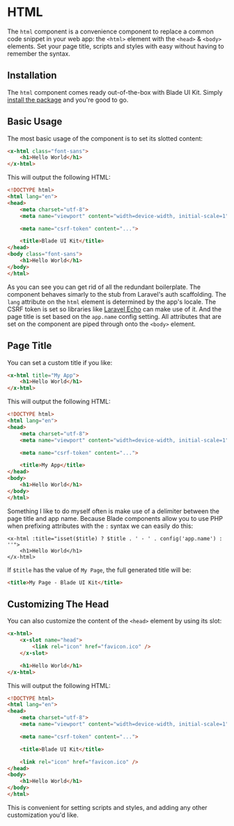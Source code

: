 # HTML

The `html` component is a convenience component to replace a common code snippet in your web app: the `<html>` element with the `<head>` & `<body>` elements. Set your page title, scripts and styles with easy without having to remember the syntax.

## Installation

The `html` component comes ready out-of-the-box with Blade UI Kit. Simply [install the package](/docs/{{version}}/installation) and you're good to go.

## Basic Usage

The most basic usage of the component is to set its slotted content:

```html
<x-html class="font-sans">
    <h1>Hello World</h1>
</x-html>
```

This will output the following HTML:

```html
<!DOCTYPE html>
<html lang="en">
<head>
    <meta charset="utf-8">
    <meta name="viewport" content="width=device-width, initial-scale=1">

    <meta name="csrf-token" content="...">

    <title>Blade UI Kit</title>
</head>
<body class="font-sans">
    <h1>Hello World</h1>
</body>
</html>
```

As you can see you can get rid of all the redundant boilerplate. The component behaves simarly to the stub from Laravel's auth scaffolding. The `lang` attribute on the `html` element is determined by the app's locale. The CSRF token is set so libraries like [Laravel Echo](https://github.com/laravel/echo) can make use of it. And the page title is set based on the `app.name` config setting. All attributes that are set on the component are piped through onto the `<body>` element.

## Page Title

You can set a custom title if you like:

```html
<x-html title="My App">
    <h1>Hello World</h1>
</x-html>
```

This will output the following HTML:

```html
<!DOCTYPE html>
<html lang="en">
<head>
    <meta charset="utf-8">
    <meta name="viewport" content="width=device-width, initial-scale=1">

    <meta name="csrf-token" content="...">

    <title>My App</title>
</head>
<body>
    <h1>Hello World</h1>
</body>
</html>
```

Something I like to do myself often is make use of a delimiter between the page title and app name. Because Blade components allow you to use PHP when prefixing attributes with the `:` syntax we can easily do this:

```
<x-html :title="isset($title) ? $title . ' - ' . config('app.name') : ''">
    <h1>Hello World</h1>
</x-html>
```

If `$title` has the value of `My Page`, the full generated title will be:

```html
<title>My Page - Blade UI Kit</title>
```

## Customizing The Head

You can also customize the content of the `<head>` element by using its slot:

```html
<x-html>
    <x-slot name="head">
        <link rel="icon" href="favicon.ico" />
    </x-slot>

    <h1>Hello World</h1>
</x-html>
```

This will output the following HTML:

```html
<!DOCTYPE html>
<html lang="en">
<head>
    <meta charset="utf-8">
    <meta name="viewport" content="width=device-width, initial-scale=1">

    <meta name="csrf-token" content="...">

    <title>Blade UI Kit</title>

    <link rel="icon" href="favicon.ico" />
</head>
<body>
    <h1>Hello World</h1>
</body> 
</html>
```

This is convenient for setting scripts and styles, and adding any other customization you'd like.
